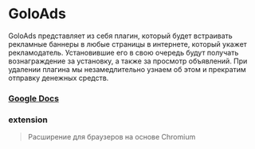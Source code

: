 # GoloAds
GoloAds представляет из себя плагин, который будет встраивать рекламные баннеры в любые страницы в интернете, который укажет рекламодатель. Установившие его в свою очередь будут получать вознаграждение за установку, а также за просмотр объявлений. При удалении плагина мы незамедлительно узнаем об этом и прекратим отправку денежных средств.

### [Google Docs](https://docs.google.com/document/d/1-RmQtZMIU262lwO9hwVKY08qW9FarShcWVkiApywG3I/edit?usp=sharing)

### extension
> Расширение для браузеров на основе Chromium
